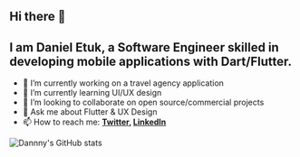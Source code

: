 ## Hi there 👋

I am **Daniel Etuk**, a **Software Engineer** skilled in developing mobile applications with **Dart/Flutter**.
---

- 🔭 I’m currently working on a travel agency application
- 🌱 I’m currently learning UI/UX design
- 👯 I’m looking to collaborate on open source/commercial projects
- 💬 Ask me about Flutter & UX Design
- 📫 How to reach me:
  **[Twitter](https://twitter.com/0xdanny), [LinkedIn](https://www.linkedin.com/in/daniel-etuk-a97683206)**
  
![Dannny's GitHub stats](https://github-readme-stats.vercel.app/api?username=0xdanny&count_private=true&show_icons=true&hide_border=true&theme=dark)

